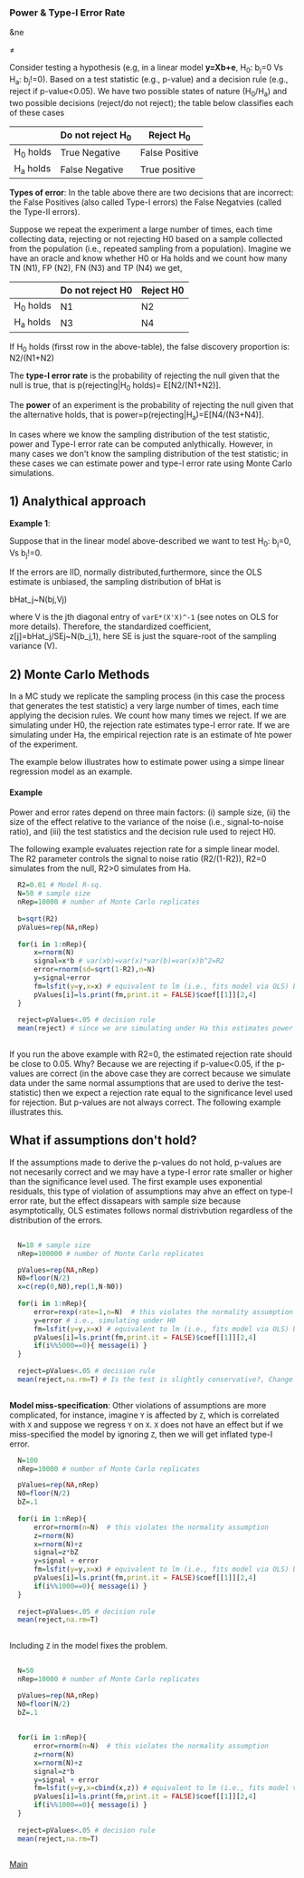 ### Power & Type-I Error Rate

&ne

&#8800;

Consider testing a hypothesis (e.g, in a linear model **y=Xb+e**, H<sub>0</sub>: b<sub>j</sub>=0 Vs H<sub>a</sub>: b<sub>j</sub>!=0). Based on a test statistic (e.g., p-value) and a decision rule (e.g., reject if p-value<0.05). We have two possible states of nature (H<sub>0</sub>/H<sub>a</sub>) and  two possible decisions (reject/do not reject); the table below classifies each of these cases


|           | Do not reject H<sub>0</sub>  | Reject H<sub>0</sub>          |
|-----------|-------------------|---------------------|
| H<sub>0</sub> holds  | True Negative  | False Positive |
| H<sub>a</sub> holds  | False Negative | True positive  |

**Types of error**: In the table above there are two decisions that are incorrect: the False Positives (also called Type-I errors) the False Negatvies (called the Type-II errors).

Suppose we repeat the experiment a large number of times, each time collecting data, rejecting or not rejecting H0 based on a sample collected from the population (i.e., repeated sampling from a population). Imagine we have an oracle and know whether H0 or Ha holds and we count how many TN (N1), FP (N2), FN (N3) and TP (N4) we get, 


|           | Do not reject H0  | Reject H0          |
|-----------|-------------------|---------------------|
|  H<sub>0</sub> holds  | N1 | N2 |
| H<sub>a</sub> holds  | N3 | N4  |


If H<sub>0</sub> holds (firsst row in the above-table), the false discovery proportion is: N2/(N1+N2)

The **type-I error rate** is the probability of rejecting the null given that the null is true, that is p(rejecting|H<sub>0</sub> holds)= E[N2/(N1+N2)].

The **power** of an experiment is the probability of rejecting the null given that the alternative holds, that is power=p(rejecting|H<sub>a</sub>)=E[N4/(N3+N4)].

In cases where we know the sampling distribution of the test statistic, power and Type-I error rate can be computed anlythically. However, in many cases we don't know the sampling distribution of the test statistic; in these cases we can estimate power and type-I error rate using Monte Carlo simulations.

## 1) Analythical approach


**Example 1**: 


Suppose that in the linear model above-described we want to test H<sub>0</sub>: b<sub>j</sub>=0, Vs b<sub>j</sub>!=0. 

If the errors are IID, normally distributed,furthermore, since the OLS estimate is unbiased, the sampling distribution of bHat is

bHat_j~N(bj,Vj) 

where V is the jth diagonal entry of `varE*(X'X)^-1` (see notes on OLS for more details). Therefore, the standardized coefficient, z[j]=bHat_j/SEj~N(b_j,1), here SE is just
the square-root of the sampling variance (V).







## 2) Monte Carlo Methods

In a MC study we replicate the sampling process (in this case the process that generates the test statistic) a very large number of times, each time applying  the decision rules. We count how many times we reject. If we are simulating under H0, the rejection rate estimates type-I error rate. If we are simulating under Ha, the empirical rejection rate is an estimate of hte power of the experiment. 

The example below illustrates how to estimate power using a simpe linear regression model as an example.

#### Example

Power and error rates depend on three main factors: (i) sample size, (ii) the size of the effect relative to the variance of the noise (i.e., signal-to-noise ratio), and (iii) the test statistics and the decision rule used to reject H0.


The following example evaluates rejection rate for a simple linear model. The R2 parameter controls the signal to noise ratio (R2/(1-R2)), R2=0 simulates from the null, R2>0 simulates from Ha.

```r
  R2=0.01 # Model R-sq.
  N=50 # sample size
  nRep=10000 # number of Monte Carlo replicates
   
  b=sqrt(R2)
  pValues=rep(NA,nRep)
  
  for(i in 1:nRep){
      x=rnorm(N)
      signal=x*b # var(xb)=var(x)*var(b)=var(x)b^2=R2
      error=rnorm(sd=sqrt(1-R2),n=N) 
      y=signal+error
      fm=lsfit(y=y,x=x) # equivalent to lm (i.e., fits model via OLS) but faster
      pValues[i]=ls.print(fm,print.it = FALSE)$coef[[1]][2,4]
  }
  
  reject=pValues<.05 # decision rule
  mean(reject) # since we are simulating under Ha this estimates power
  
```

If you run the above example with R2=0, the estimated rejection rate should be close to 0.05. Why? Because we are rejecting if p-value<0.05, if the p-values are correct (in the above case they are correct because we simulate data under the same normal assumptions that are used to derive the test-statistic) then we expect a rejection rate equal to the significance level used for rejection. But p-values are not always correct. The following example illustrates this.


## What if assumptions don't hold?

If the assumptions made to derive the p-values do not hold, p-values are not necesarily correct and we may have a type-I error rate smaller or higher than the significance level used. The first example uses exponential residuals, this type of violation of assumptions may ahve an effect on type-I error rate, but the effect dissapears with sample size because asymptotically, OLS estimates follows normal distrivbution regardless of the distribution of the errors.

```r
  
  N=10 # sample size
  nRep=100000 # number of Monte Carlo replicates

  pValues=rep(NA,nRep)
  N0=floor(N/2)
  x=c(rep(0,N0),rep(1,N-N0))
  
  for(i in 1:nRep){   
      error=rexp(rate=1,n=N)  # this violates the normality assumption
      y=error # i.e., simulating under H0
      fm=lsfit(y=y,x=x) # equivalent to lm (i.e., fits model via OLS) but faster
      pValues[i]=ls.print(fm,print.it = FALSE)$coef[[1]][2,4]
      if(i%%5000==0){ message(i) }
  }
  
  reject=pValues<.05 # decision rule
  mean(reject,na.rm=T) # Is the test is slightly conservative?, Change N=100
   
```  

**Model miss-specification**: Other violations of assumptions are more complicated, for instance, imagine `Y` is affected by `Z`, which is correlated with `X` and suppose we regress `Y` on `X`. `X` does not have an effect but if we miss-specified the model by ignoring `Z`, then we will get inflated type-I error.

```r 
  N=100
  nRep=10000 # number of Monte Carlo replicates

  pValues=rep(NA,nRep)
  N0=floor(N/2)
  bZ=.1
  
  for(i in 1:nRep){   
      error=rnorm(n=N)  # this violates the normality assumption
      z=rnorm(N)
      x=rnorm(N)+z
      signal=z*bZ
      y=signal + error 
      fm=lsfit(y=y,x=x) # equivalent to lm (i.e., fits model via OLS) but faster
      pValues[i]=ls.print(fm,print.it = FALSE)$coef[[1]][2,4]
      if(i%%1000==0){ message(i) }
  }
  
  reject=pValues<.05 # decision rule
  mean(reject,na.rm=T) 
  
```  


Including `Z` in the model fixes the problem.


```r
  
  N=50
  nRep=10000 # number of Monte Carlo replicates

  pValues=rep(NA,nRep)
  N0=floor(N/2)
  bZ=.1
  
  
  for(i in 1:nRep){   
      error=rnorm(n=N)  # this violates the normality assumption
      z=rnorm(N)
      x=rnorm(N)+z
      signal=z*b
      y=signal + error 
      fm=lsfit(y=y,x=cbind(x,z)) # equivalent to lm (i.e., fits model via OLS) but faster
      pValues[i]=ls.print(fm,print.it = FALSE)$coef[[1]][2,4]
      if(i%%1000==0){ message(i) }
  }
  
  reject=pValues<.05 # decision rule
  mean(reject,na.rm=T) 
  
```  
[Main]( https://github.com/gdlc/STAT_COMP/blob/master/README.md )
